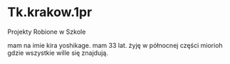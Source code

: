 # Tk.krakow.1pr
Projekty Robione w Szkole

mam na imie kira yoshikage. mam 33 lat.
żyję w północnej części miorioh gdzie wszystkie wille się znajdują.
